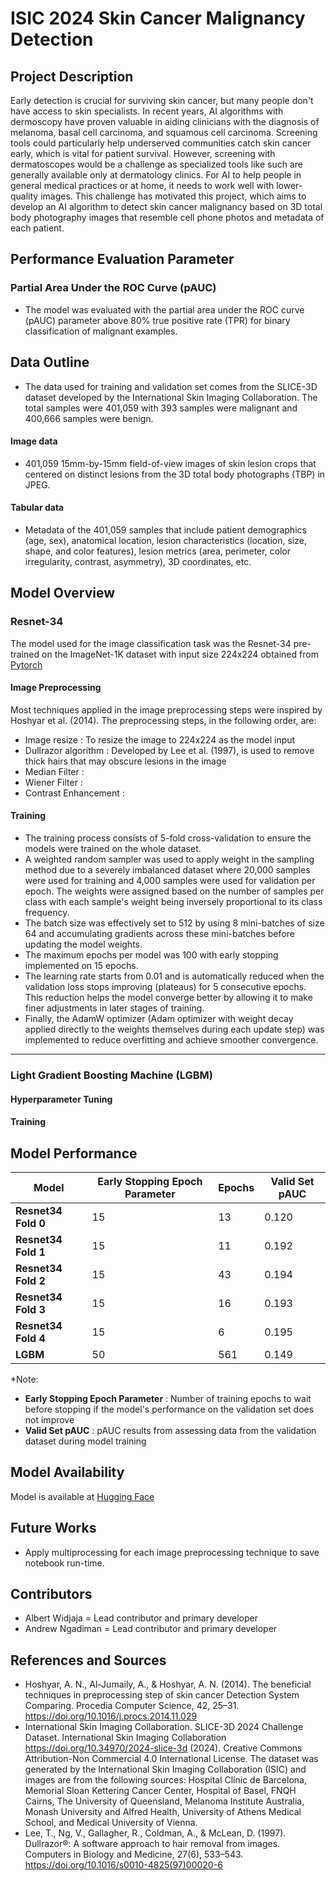 # ISIC 2024 Skin Cancer Malignancy Detection

## Project Description

Early detection is crucial for surviving skin cancer, but many people don't have access to skin specialists. In recent years, AI algorithms with dermoscopy have proven valuable in aiding clinicians with the diagnosis of melanoma, basal cell carcinoma, and squamous cell carcinoma. Screening tools could particularly help underserved communities catch skin cancer early, which is vital for patient survival. However, screening with dermatoscopes would be a challenge as specialized tools like such are generally available only at dermatology clinics. For AI to help people in general medical practices or at home, it needs to work well with lower-quality images. This challenge has motivated this project, which aims to develop an AI algorithm to detect skin cancer malignancy based on 3D total body photography images that resemble cell phone photos and metadata of each patient.

## Performance Evaluation Parameter

### Partial Area Under the ROC Curve (pAUC)
- The model was evaluated with the partial area under the ROC curve (pAUC) parameter above 80% true positive rate (TPR) for binary classification of malignant examples.

## Data Outline
- The data used for training and validation set comes from the SLICE-3D dataset developed by the International Skin Imaging Collaboration. The total samples were 401,059 with 393 samples were malignant and 400,666 samples were benign.

#### Image data

- 401,059 15mm-by-15mm field-of-view images of skin lesion crops that centered on distinct lesions from the 3D total body photographs (TBP) in JPEG. 

#### Tabular data

- Metadata of the 401,059 samples that include patient demographics (age, sex), anatomical location, lesion characteristics (location, size, shape, and color features), lesion metrics (area, perimeter, color irregularity, contrast, asymmetry), 3D coordinates, etc. 

## Model Overview

### Resnet-34

The model used for the image classification task was the Resnet-34 pre-trained on the ImageNet-1K dataset with input size 224x224 obtained from [Pytorch](https://pytorch.org/vision/main/models/generated/torchvision.models.resnet34.html)

#### Image Preprocessing

Most techniques applied in the image preprocessing steps were inspired by Hoshyar et al. (2014). The preprocessing steps, in the following order, are: 
- Image resize : To resize the image to 224x224 as the model input
- Dullrazor algorithm : Developed by Lee et al. (1997), is used to remove thick hairs that may obscure lesions in the image
- Median Filter :
- Wiener Filter :
- Contrast Enhancement : 

#### Training

- The training process consists of 5-fold cross-validation to ensure the models were trained on the whole dataset.
- A weighted random sampler was used to apply weight in the sampling method due to a severely imbalanced dataset where 20,000 samples were used for training and 4,000 samples were used for validation per epoch. The weights were assigned based on the number of samples per class with each sample's weight being inversely proportional to its class frequency.
- The batch size was effectively set to 512 by using 8 mini-batches of size 64 and accumulating gradients across these mini-batches before updating the model weights.
- The maximum epochs per model was 100 with early stopping implemented on 15 epochs.
- The learning rate starts from 0.01 and is automatically reduced when the validation loss stops improving (plateaus) for 5 consecutive epochs. This reduction helps the model converge better by allowing it to make finer adjustments in later stages of training.
- Finally, the AdamW optimizer (Adam optimizer with weight decay applied directly to the weights themselves during each update step) was implemented to reduce overfitting and achieve smoother convergence.

-------------
### Light Gradient Boosting Machine (LGBM)

#### Hyperparameter Tuning 

#### Training

## Model Performance 

| **Model** | **Early Stopping Epoch Parameter** | **Epochs** | **Valid Set pAUC** |
|------------------|-------------------------------|------------|-------------------|
| **Resnet34 Fold 0**         | 15  | 13        | 0.120          |
| **Resnet34 Fold 1**         | 15  | 11        | 0.192          |
| **Resnet34 Fold 2**         | 15  | 43        | 0.194          |
| **Resnet34 Fold 3**         | 15  | 16        | 0.193          |
| **Resnet34 Fold 4**         | 15  | 6        | 0.195          |
| **LGBM**         | 50  | 561        | 0.149          |

*Note:
- **Early Stopping Epoch Parameter** : Number of training epochs to wait before stopping if the model's performance on the validation set does not improve
- **Valid Set pAUC** : pAUC results from assessing data from the validation dataset during model training

## Model Availability

Model is available at [Hugging Face](https://huggingface.co/albertw1706/resnet34_skin_cancer_malignancy_detection)

## Future Works
- Apply multiprocessing for each image preprocessing technique to save notebook run-time. 

## Contributors
- Albert Widjaja = Lead contributor and primary developer
- Andrew Ngadiman = Lead contributor and primary developer

## References and Sources

- Hoshyar, A. N., Al-Jumaily, A., & Hoshyar, A. N. (2014). The beneficial techniques in preprocessing step of skin cancer Detection System Comparing. Procedia Computer Science, 42, 25–31. https://doi.org/10.1016/j.procs.2014.11.029
- International Skin Imaging Collaboration. SLICE-3D 2024 Challenge Dataset. International Skin Imaging Collaboration https://doi.org/10.34970/2024-slice-3d (2024). Creative Commons Attribution-Non Commercial 4.0 International License. The dataset was generated by the International Skin Imaging Collaboration (ISIC) and images are from the following sources: Hospital Clínic de Barcelona, Memorial Sloan Kettering Cancer Center, Hospital of Basel, FNQH Cairns, The University of Queensland, Melanoma Institute Australia, Monash University and Alfred Health, University of Athens Medical School, and Medical University of Vienna.
- Lee, T., Ng, V., Gallagher, R., Coldman, A., & McLean, D. (1997). Dullrazor®: A software approach to hair removal from images. Computers in Biology and Medicine, 27(6), 533–543. https://doi.org/10.1016/s0010-4825(97)00020-6

